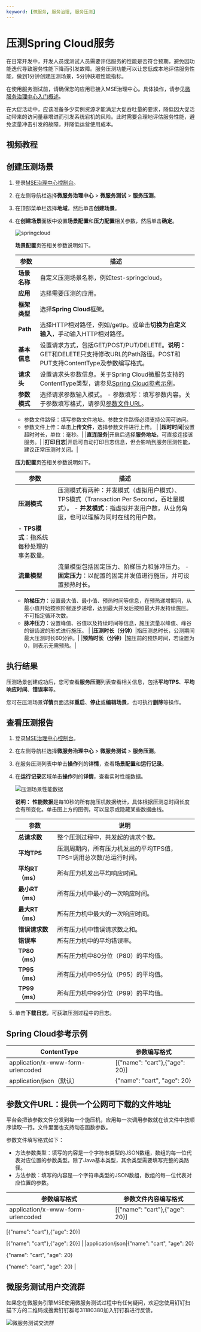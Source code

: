 ```yaml
---
keyword: [微服务, 服务治理, 服务压测]
---
```


# 压测Spring Cloud服务

在日常开发中，开发人员或测试人员需要评估服务的性能是否符合预期，避免因功能迭代导致服务性能下降而引发故障。服务压测功能可以让您低成本地评估服务性能，做到1分钟创建压测场景，5分钟获取性能指标。

在使用服务测试前，请确保您的应用已接入MSE治理中心。具体操作，请参见[微服务治理中心入门概述]()。

在大促活动中，应该准备多少实例资源才能满足大促吞吐量的要求，降低因大促活动带来的访问量暴增进而引发系统宕机的风险。此时需要合理地评估服务性能，避免流量冲击引发的故障，并降低运营使用成本。

## 视频教程



## 创建压测场景

1.  登录[MSE治理中心控制台](https://mse.console.aliyun.com/?spm=a2c4g.11186623.2.13.f90a6a60WiEx0N#/msc/home)。

2.  在左侧导航栏选择**微服务治理中心** \> **微服务测试** \> **服务压测**。

3.  在顶部菜单栏选择**地域**，然后单击**创建场景**。

4.  在**创建场景**面板中设置**场景配置**和**压力配置**相关参数，然后单击**确定**。

    ![springcloud](https://static-aliyun-doc.oss-accelerate.aliyuncs.com/assets/img/zh-CN/7308851261/p181890.png)

    **场景配置**页签相关参数说明如下。

    |参数|描述|
    |--|--|
    |**场景名称**|自定义压测场景名称，例如test-springcloud。|
    |**应用**|选择需要压测的应用。|
    |**框架类型**|选择**Spring Cloud**框架。|
    |**Path**|选择HTTP相对路径，例如/getIp。或单击**切换为自定义输入**，手动输入HTTP相对路径。|
    |**基本信息**|设置请求方式，包括GET/POST/PUT/DELETE。**说明：** GET和DELETE只支持修改URL的Path路径。POST和PUT支持ContentType及参数编写格式。 |
    |**请求头**|设置请求头参数信息。关于Spring Cloud微服务支持的ContentType类型，请参见[Spring Cloud参考示例](#springcloud)。|
    |**参数模式**|选择请求参数输入模式。    -   参数填写：填写参数内容。关于参数填写格式，请参见[参数文件URL](#section_o9b_esw_e68)。
    -   参数文件路径：填写参数文件地址。参数文件路径必须支持公网可访问。
    -   参数文件上传：单击**上传文件**，选择参数文件进行上传。 |
    |**超时时间**|设置超时时长，单位：毫秒。|
    |**直连服务**|开启后选择**服务地址**，可直接连接该服务。|
    |**打印日志**|开启可自动打印日志信息，但会影响到服务压测性能，建议正常压测时关闭。|

    **压力配置**页签相关参数说明如下。

    |参数|描述|
    |--|--|
    |**压测模式**|压测模式有两种：并发模式（虚拟用户模式）、TPS模式（Transaction Per Second，吞吐量模式）。    -   **并发模式**：指虚拟并发用户数，从业务角度，也可以理解为同时在线的用户数。
    -   **TPS模式**：指系统每秒处理的事务数量。 |
    |**流量模型**|流量模型包括固定压力、阶梯压力和脉冲压力。    -   **固定压力**：以配置的固定并发值进行施压，并可设置预热时长。
    -   **阶梯压力**：设置最大值、最小值、预热时间等信息，在预热递增期间，从最小值开始按照阶梯逐步递增，达到最大并发后按照最大并发持续施压。不可指定循环次数。
    -   **脉冲压力**：设置峰值、谷值以及持续时间等信息，施压流量以峰值、峰谷的锯齿波的形式进行施压。 |
    |**压测时长（分钟）**|指压测总时长，公测期间最大压测时长60分钟。|
    |**预热时长（分钟）**|施压前的预热时间，若设置为0，则表示无需预热。|


## 执行结果

压测场景创建成功后，您可查看**服务压测**列表查看相关信息，包括**平均TPS**、**平均响应时间**、**错误率**等。

您可在压测场景**详情**页面选择**重启**、**停止**或**编辑场景**，也可执行**删除**等操作。

## 查看压测报告

1.  登录[MSE治理中心控制台](https://mse.console.aliyun.com/?spm=a2c4g.11186623.2.13.f90a6a60WiEx0N#/msc/home)。

2.  在左侧导航栏选择**微服务治理中心** \> **微服务测试** \> **服务压测**。

3.  在服务压测列表中单击**操作**列的**详情**，查看**场景配置**和**运行记录**。

4.  在**运行记录**区域单击**操作**列的**详情**，查看实时性能数据。

    ![压测场景性能数据](https://static-aliyun-doc.oss-accelerate.aliyuncs.com/assets/img/zh-CN/8582815061/p181995.png)

    **说明：** **性能数据**是每10秒的所有施压机数据统计，具体根据压测总时间长度会有所变化。单击图上方的图例，可以显示或隐藏某些数据曲线。

    |参数|说明|
    |--|--|
    |**总请求数**|整个压测过程中，共发起的请求个数。|
    |**平均TPS**|压测周期内，所有压力机发出的平均TPS值，TPS=调用总次数/总运行时间。|
    |**平均RT（ms）**|所有压力机发出平均响应时间。|
    |**最小RT（ms）**|所有压力机中最小的一次响应时间。|
    |**最大RT（ms）**|所有压力机中最大的一次响应时间。|
    |**错误请求数**|所有压力机中错误请求数之和。|
    |**错误率**|所有压力机中的平均错误率。|
    |**TP80（ms）**|所有压力机中80分位（P80）的平均值。|
    |**TP95（ms）**|所有压力机中95分位（P95）的平均值。|
    |**TP99（ms）**|所有压力机中99分位（P99）的平均值。|

5.  单击**下载日志**，可获取压测过程中的日志。


## Spring Cloud参考示例

|ContentType|参数编写格式|
|-----------|------|
|application/x-www-form-urlencoded|\[\{"name": "cart"\},\{"age": 20\}\]|
|application/json（默认）|\{"name": "cart", "age": 20\}|

## 参数文件URL：提供一个公网可下载的文件地址

平台会把该参数文件分发到每一个施压机，应用每一次调用参数就在该文件中按顺序读取一行。文件里面也支持动态函数参数。

参数文件填写格式如下：

-   方法参数类型：填写的内容是一个字符串类型的JSON数组，数组的每一位代表对应位置的参数类型。除了Java基本类型，其余类型需要填写完整的类路径。
-   方法参数：填写的内容是一个字符串类型的JSON数组，数组的每一位代表对应位置的参数。

|参数编写格式|参数文件内容编写格式|
|------|----------|
|application/x-www-form-urlencoded|\[\{"name": "cart"\},\{"age": 20\}\]

\[\{"name": "cart"\},\{"age": 20\}\]

\[\{"name": "cart"\},\{"age": 20\}\] |
|application/json|\{"name": "cart", "age": 20\}

\{"name": "cart", "age": 20\}

\{"name": "cart", "age": 20\} |

## 微服务测试用户交流群

如果您在微服务引擎MSE使用微服务测试过程中有任何疑问，欢迎您使用钉钉扫描下方的二维码或搜索钉钉群号31180380加入钉钉群进行反馈。

![微服务测试交流群](https://static-aliyun-doc.oss-accelerate.aliyuncs.com/assets/img/zh-CN/9780389061/p181621.png)

